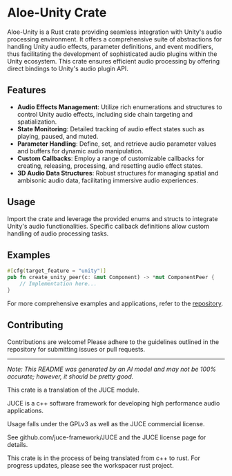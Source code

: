 # Aloe-Unity Crate

Aloe-Unity is a Rust crate providing seamless integration with Unity's audio processing environment. It offers a comprehensive suite of abstractions for handling Unity audio effects, parameter definitions, and event modifiers, thus facilitating the development of sophisticated audio plugins within the Unity ecosystem. This crate ensures efficient audio processing by offering direct bindings to Unity's audio plugin API.

## Features
- **Audio Effects Management**: Utilize rich enumerations and structures to control Unity audio effects, including side chain targeting and spatialization.
- **State Monitoring**: Detailed tracking of audio effect states such as playing, paused, and muted.
- **Parameter Handling**: Define, set, and retrieve audio parameter values and buffers for dynamic audio manipulation.
- **Custom Callbacks**: Employ a range of customizable callbacks for creating, releasing, processing, and resetting audio effect states.
- **3D Audio Data Structures**: Robust structures for managing spatial and ambisonic audio data, facilitating immersive audio experiences.

## Usage
Import the crate and leverage the provided enums and structs to integrate Unity's audio functionalities. Specific callback definitions allow custom handling of audio processing tasks.

## Examples
```rust
#[cfg(target_feature = "unity")]
pub fn create_unity_peer(c: &mut Component) -> *mut ComponentPeer {
    // Implementation here...
}
```

For more comprehensive examples and applications, refer to the [repository](https://github.com/klebs6/aloe-rs).

## Contributing
Contributions are welcome! Please adhere to the guidelines outlined in the repository for submitting issues or pull requests.

---

*Note: This README was generated by an AI model and may not be 100% accurate; however, it should be pretty good.*

This crate is a translation of the JUCE module.

JUCE is a c++ software framework for developing high performance audio applications.

Usage falls under the GPLv3 as well as the JUCE commercial license.

See github.com/juce-framework/JUCE and the JUCE license page for details.

This crate is in the process of being translated from c++ to rust. For progress updates, please see the workspacer rust project. 
